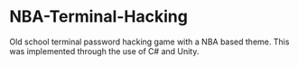 # NBA-Terminal-Hacking
Old school terminal password hacking game with a NBA based theme. This was implemented through the use of C# and Unity.
